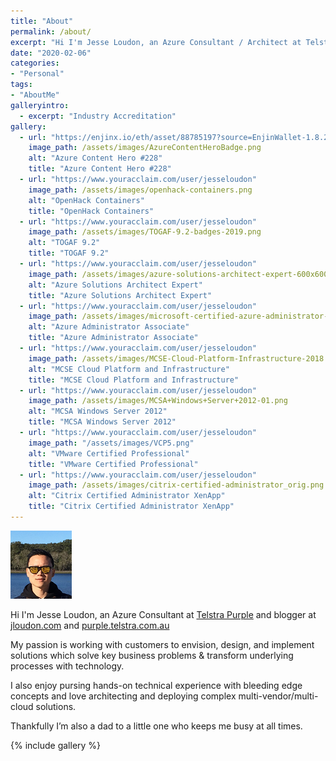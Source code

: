 ```yaml
---
title: "About"
permalink: /about/
excerpt: "Hi I'm Jesse Loudon, an Azure Consultant / Architect at Telstra Purple and blogger at jloudon.com and purple.telstra.com.au"
date: "2020-02-06"
categories: 
- "Personal"
tags: 
- "AboutMe"
galleryintro: 
  - excerpt: "Industry Accreditation"
gallery:
  - url: "https://enjinx.io/eth/asset/88785197?source=EnjinWallet-1.8.2"
    image_path: /assets/images/AzureContentHeroBadge.png
    alt: "Azure Content Hero #228"
    title: "Azure Content Hero #228"
  - url: "https://www.youracclaim.com/user/jesseloudon"
    image_path: /assets/images/openhack-containers.png
    alt: "OpenHack Containers"
    title: "OpenHack Containers"
  - url: "https://www.youracclaim.com/user/jesseloudon"
    image_path: /assets/images/TOGAF-9.2-badges-2019.png
    alt: "TOGAF 9.2"
    title: "TOGAF 9.2"
  - url: "https://www.youracclaim.com/user/jesseloudon"
    image_path: /assets/images/azure-solutions-architect-expert-600x600.png
    alt: "Azure Solutions Architect Expert"
    title: "Azure Solutions Architect Expert"
  - url: "https://www.youracclaim.com/user/jesseloudon"
    image_path: /assets/images/microsoft-certified-azure-administrator-associate-az104.png
    alt: "Azure Administrator Associate"
    title: "Azure Administrator Associate"
  - url: "https://www.youracclaim.com/user/jesseloudon"
    image_path: /assets/images/MCSE-Cloud-Platform-Infrastructure-2018.png
    alt: "MCSE Cloud Platform and Infrastructure"
    title: "MCSE Cloud Platform and Infrastructure"
  - url: "https://www.youracclaim.com/user/jesseloudon"
    image_path: /assets/images/MCSA+Windows+Server+2012-01.png
    alt: "MCSA Windows Server 2012"
    title: "MCSA Windows Server 2012"
  - url: "https://www.youracclaim.com/user/jesseloudon"
    image_path: "/assets/images/VCP5.png"
    alt: "VMware Certified Professional"
    title: "VMware Certified Professional"
  - url: "https://www.youracclaim.com/user/jesseloudon"
    image_path: /assets/images/citrix-certified-administrator_orig.png
    alt: "Citrix Certified Administrator XenApp"
    title: "Citrix Certified Administrator XenApp"
---
```

![Pic](/assets/images/LinkedIn_1.png)

Hi I'm Jesse Loudon, an Azure Consultant at [Telstra Purple][telstrapurple] and blogger at [jloudon.com][jloudon] and [purple.telstra.com.au][purple]

My passion is working with customers to envision, design, and implement solutions which solve key business problems & transform underlying processes with technology.

I also enjoy pursing hands-on technical experience with bleeding edge concepts and love architecting and deploying complex multi-vendor/multi-cloud solutions.

Thankfully I’m also a dad to a little one who keeps me busy at all times.

{% include gallery %}

[telstrapurple]:https://www.telstra.com.au/business-enterprise/services/telstra-purple
[jloudon]:https://jloudon.com
[purple]:https://purple.telstra.com.au/blog